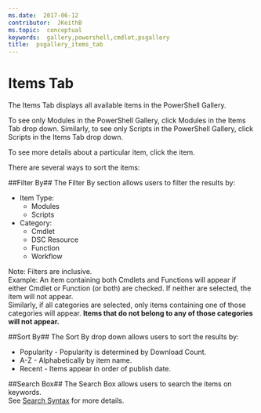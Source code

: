 ```yaml
---
ms.date:  2017-06-12
contributor:  JKeithB
ms.topic:  conceptual
keywords:  gallery,powershell,cmdlet,psgallery
title:  psgallery_items_tab
---
```


Items Tab
==========

The Items Tab displays all available items in the PowerShell Gallery.

To see only Modules in the PowerShell Gallery, click Modules in the Items Tab drop down.  Similarly, to see only Scripts in the PowerShell Gallery, click Scripts in the Items Tab drop down.  

To see more details about a particular item, click the item.

There are several ways to sort the items:

##Filter By##
The Filter By section allows users to filter the results by:
* Item Type:
    * Modules
    * Scripts
* Category:
    * Cmdlet
    * DSC Resource
    * Function
    * Workflow

Note: Filters are inclusive.  
Example: An item containing both Cmdlets and Functions will appear if either Cmdlet or Function (or both) are checked.  If neither are selected, the item will not appear.  
Similarly, if all categories are selected, only items containing one of those categories will appear. **Items that do not belong to any of those categories will not appear.**

##Sort By## 
The Sort By drop down allows users to sort the results by:
* Popularity - Popularity is determined by Download Count.
* A-Z - Alphabetically by item name.
* Recent - Items appear in order of publish date.


##Search Box##
The Search Box allows users to search the items on keywords.  
See [Search Syntax](./psgallery_search_syntax.md) for more details.

